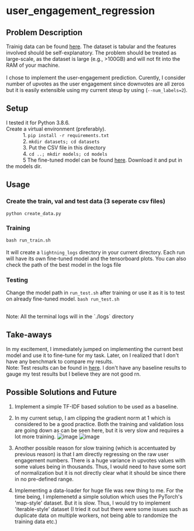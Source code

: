 # user_engagement_regression

## Problem Description
Trainig data can be found [here](https://drive.google.com/file/d/15X00ZWBjla7qGOIW33j8865QdF89IyAk/view). The dataset is tabular and the features involved should be self-explanatory. The problem should be treated as large-scale, as the dataset is large (e.g., >100GB) and will not fit into the RAM of your machine.
<br /><br />
I chose to implement the user-engagement prediction. Curently, I consider number of upvotes as the user engagement since downvotes are all zeros but it is easily extensible using my current steup by using (`--num_labels=2`).


## Setup 
I tested it for Python 3.8.6. 
<br />
Create a virtual environment (preferably).
<br />
&emsp;&emsp;&emsp; 1. `pip install -r requirements.txt` <br />
&emsp;&emsp;&emsp; 2. `mkdir datasets; cd datasets` <br />
&emsp;&emsp;&emsp; 3. Put the CSV file in this directory <br />
&emsp;&emsp;&emsp; 4. `cd ..; mkdir models; cd models` <br />
&emsp;&emsp;&emsp; 5 The fine-tuned model can be found [here](https://drive.google.com/file/d/1-9pezTmcx486Exgo4Bo2eINRoqJNwdPz/view?usp=sharing). Download it and put in the models dir.


## Usage
### Create the train, val and test data (3 seperate csv files)
`python create_data.py`

### Training
`bash run_train.sh`
<br /><br />
It will create a `lightning_logs` directory in your current directory. Each run will have its own fine-tuned model and the tensorboard plots. You can also check the path of the best model in the logs file

### Testing
Change the model path in `run_test.sh` after training or use it as it is to test on already fine-tuned model. 
`bash run_test.sh`

<br />
Note: All the terminal logs will in the `./logs` directory

## Take-aways
In my excitement, I immediately jumped on implementing the current best model and use it to fine-tune for my task. Later, on I realized that I don't have any benchmark to compare my results. <br />
Note: Test results can be found in [here](./logs/test_results.txt). I don't have any baseline results to gauge my test results but I believe they are not good rn. 

## Possible Solutions and Future
1. Implement a simple TF-IDF based solution to be used as a baseline.
2. In my current setup, I am clipping the gradient norm at 1 which is considered to be a good practice. Both the training and validation loss are going down as can be seen here, but it is very slow and requires a lot more training. ![image](https://user-images.githubusercontent.com/5251592/115666003-a1d42480-a309-11eb-8c7f-5448fe0ec598.png)
![image](https://user-images.githubusercontent.com/5251592/115666056-b57f8b00-a309-11eb-92dd-26875ef25eee.png)

3. Another possible reason for slow training (which is accentuated by previous reason) is that I am directly regressing on the raw user engagement numbers. There is a huge variance in upvotes values with some values being in thousands. Thus, I would need to have some sort of normalization but it is not directly clear what it should be since there in no pre-defined range. 
4. Implementing a data-loader for huge file was new thing to me. For the time being, I implemenetd a simple solution which uses the PyTorch's 'map-style' dataset. But it is slow. Thus, I would try to implement 'iterable-style' dataset (I tried it out but there were some issues such as duplicate data on multiple workers, not being able to randomize the training data etc.)



